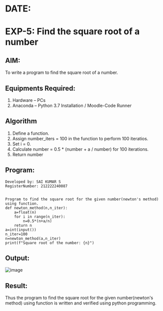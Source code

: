 # DATE:
# EXP-5: Find the square root of a number

## AIM:
To write a program to find the square root of a number.

## Equipments Required:
1. Hardware – PCs
2. Anaconda – Python 3.7 Installation / Moodle-Code Runner

## Algorithm
1. Define a function.
2. Assign number_iters = 100 in the function to perform 100 iteratios.
3. Set i = 0.
4. Calculate  number = 0.5 * (number + a / number) for 100 iterations.
5. Return number

## Program:
```
Developed by: SAI KUMAR S
RegisterNumber: 212222240087


Program to find the square root for the given number(newton's method) using function.
def newton_method(n,n_iter):
    a=float(n)
    for i in range(n_iter):
        n=0.5*(n+a/n)
    return n
a=int(input())
n_iter=100
n=newton_method(a,n_iter)
print(f"Square root of the number: {n}")

```

## Output:
![image](https://github.com/user-attachments/assets/64a74d50-2f0d-4944-a84b-9385cc47ffda)




## Result:
Thus the program to find the square root for the given number(newton's method) using function is written and verified using python programming.
